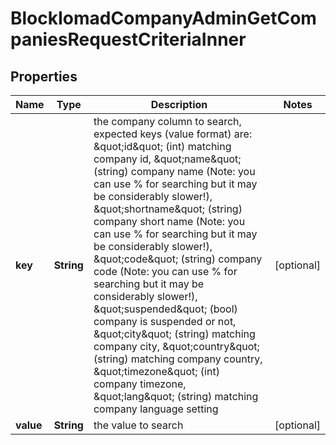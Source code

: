 

# BlockIomadCompanyAdminGetCompaniesRequestCriteriaInner


## Properties

| Name | Type | Description | Notes |
|------------ | ------------- | ------------- | -------------|
|**key** | **String** | the company column to search, expected keys (value format) are:                                 \&quot;id\&quot; (int) matching company id,                                 \&quot;name\&quot; (string) company name (Note: you can use % for searching but it may be considerably slower!),                                 \&quot;shortname\&quot; (string) company short name (Note: you can use % for searching but it may be considerably slower!),                                 \&quot;code\&quot; (string) company code (Note: you can use % for searching but it may be considerably slower!),                                 \&quot;suspended\&quot; (bool) company is suspended or not,                                 \&quot;city\&quot; (string) matching company city,                                 \&quot;country\&quot; (string) matching company country,                                 \&quot;timezone\&quot; (int) company timezone,                                 \&quot;lang\&quot; (string) matching company language setting |  [optional] |
|**value** | **String** | the value to search |  [optional] |



